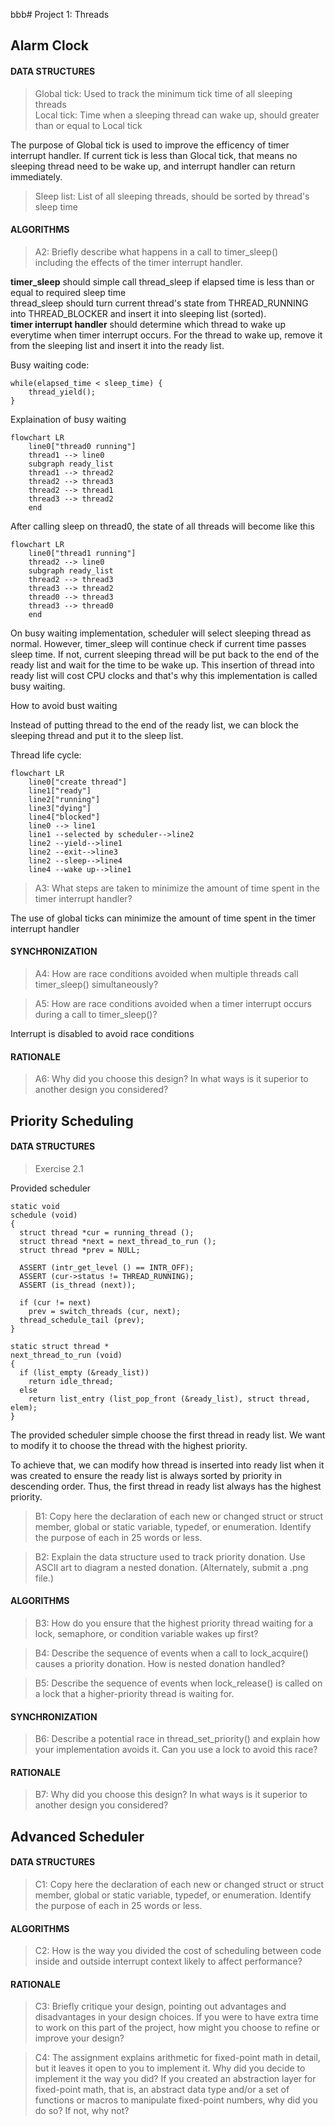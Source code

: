 bbb# Project 1: Threads


## Alarm Clock

#### DATA STRUCTURES

>Global tick: Used to track the minimum tick time of all sleeping threads </br>
>Local tick: Time when a sleeping thread can wake up, should greater than or equal to Local tick </br>

The purpose of Global tick is used to improve the efficency of timer interrupt handler. If current tick is less than Glocal tick, that means no sleeping thread need to be wake up, and interrupt handler can return immediately. 
>Sleep list: List of all sleeping threads, should be sorted by thread's sleep time

#### ALGORITHMS

>A2: Briefly describe what happens in a call to timer_sleep()</br>
>including the effects of the timer interrupt handler.

**timer_sleep** should simple call thread_sleep if elapsed time is less than or equal to required sleep time </br>
thread_sleep should turn current thread's state from THREAD_RUNNING into THREAD_BLOCKER and insert it into sleeping list (sorted). </br>
**timer interrupt handler** should determine which thread to wake up everytime when timer interrupt occurs. For the thread to wake up, remove it from the sleeping list and insert it into the ready list.

Busy waiting code:
```
while(elapsed_time < sleep_time) {
    thread_yield();
}
```
Explaination of busy waiting

```mermaid
flowchart LR
    line0["thread0 running"]
    thread1 --> line0
    subgraph ready_list
    thread1 --> thread2
    thread2 --> thread3
    thread2 --> thread1
    thread3 --> thread2
    end
```

After calling sleep on thread0, the state of all threads will become like this
```mermaid
flowchart LR
    line0["thread1 running"]
    thread2 --> line0
    subgraph ready_list
    thread2 --> thread3
    thread3 --> thread2
    thread0 --> thread3
    thread3 --> thread0
    end
```

On busy waiting implementation, scheduler will select sleeping thread as normal. However, timer_sleep will continue check if current time passes sleep time. If not, current sleeping thread will be put back to the end of the ready list and wait for the time to be wake up. This insertion of thread into ready list will cost CPU clocks and that's why this implementation is called busy waiting.



How to avoid bust waiting

Instead of putting thread to the end of the ready list, we can block the sleeping thread and put it to the sleep list.

Thread life cycle:
```mermaid
flowchart LR
    line0["create thread"]
    line1["ready"]
    line2["running"]
    line3["dying"]
    line4["blocked"]
    line0 --> line1
    line1 --selected by scheduler-->line2
    line2 --yield-->line1
    line2 --exit-->line3
    line2 --sleep-->line4
    line4 --wake up-->line1
```
>A3: What steps are taken to minimize the amount of time spent in
>the timer interrupt handler?

The use of global ticks can minimize the amount of time spent in the timer interrupt handler

#### SYNCHRONIZATION

>A4: How are race conditions avoided when multiple threads call
>timer_sleep() simultaneously?



>A5: How are race conditions avoided when a timer interrupt occurs
>during a call to timer_sleep()?


Interrupt is disabled to avoid race conditions

#### RATIONALE

>A6: Why did you choose this design?  In what ways is it superior to
>another design you considered?



## Priority Scheduling

#### DATA STRUCTURES

>Exercise 2.1 </br>

Provided scheduler
```
static void
schedule (void) 
{
  struct thread *cur = running_thread ();
  struct thread *next = next_thread_to_run ();
  struct thread *prev = NULL;

  ASSERT (intr_get_level () == INTR_OFF);
  ASSERT (cur->status != THREAD_RUNNING);
  ASSERT (is_thread (next));

  if (cur != next)
    prev = switch_threads (cur, next);
  thread_schedule_tail (prev);
}

static struct thread *
next_thread_to_run (void) 
{
  if (list_empty (&ready_list))
    return idle_thread;
  else
    return list_entry (list_pop_front (&ready_list), struct thread, elem);
}
```
The provided scheduler simple choose the first thread in ready list. We want to modify it to choose the thread with the highest priority.

To achieve that, we can modify how thread is inserted into ready list when it was created to ensure the ready list is always sorted by priority in descending order. Thus, the first thread in ready list always has the highest priority.


>B1: Copy here the declaration of each new or changed struct or struct member, global or static variable, typedef, or enumeration.  Identify the purpose of each in 25 words or less.



>B2: Explain the data structure used to track priority donation.
>Use ASCII art to diagram a nested donation.  (Alternately, submit a
>.png file.)



#### ALGORITHMS

>B3: How do you ensure that the highest priority thread waiting for
>a lock, semaphore, or condition variable wakes up first?



>B4: Describe the sequence of events when a call to lock_acquire()
>causes a priority donation.  How is nested donation handled?



>B5: Describe the sequence of events when lock_release() is called
>on a lock that a higher-priority thread is waiting for.



#### SYNCHRONIZATION

>B6: Describe a potential race in thread_set_priority() and explain
>how your implementation avoids it.  Can you use a lock to avoid
>this race?



#### RATIONALE

>B7: Why did you choose this design?  In what ways is it superior to
>another design you considered?



## Advanced Scheduler

#### DATA STRUCTURES

>C1: Copy here the declaration of each new or changed struct or struct member, global or static variable, typedef, or enumeration.  Identify the purpose of each in 25 words or less.



#### ALGORITHMS

>C2: How is the way you divided the cost of scheduling between code
>inside and outside interrupt context likely to affect performance?



#### RATIONALE

>C3: Briefly critique your design, pointing out advantages and
>disadvantages in your design choices.  If you were to have extra
>time to work on this part of the project, how might you choose to
>refine or improve your design?



>C4: The assignment explains arithmetic for fixed-point math in
>detail, but it leaves it open to you to implement it.  Why did you
>decide to implement it the way you did?  If you created an
>abstraction layer for fixed-point math, that is, an abstract data
>type and/or a set of functions or macros to manipulate fixed-point
>numbers, why did you do so?  If not, why not?